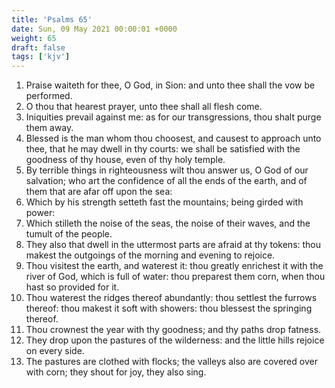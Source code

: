 ```yaml
---
title: 'Psalms 65'
date: Sun, 09 May 2021 00:00:01 +0000
weight: 65
draft: false
tags: ['kjv'] 
---
```


1. Praise waiteth for thee, O God, in Sion: and unto thee shall the vow be performed.
2. O thou that hearest prayer, unto thee shall all flesh come.
3. Iniquities prevail against me: as for our transgressions, thou shalt purge them away.
4. Blessed is the man whom thou choosest, and causest to approach unto thee, that he may dwell in thy courts: we shall be satisfied with the goodness of thy house, even of thy holy temple.
5. By terrible things in righteousness wilt thou answer us, O God of our salvation; who art the confidence of all the ends of the earth, and of them that are afar off upon the sea:
6. Which by his strength setteth fast the mountains; being girded with power:
7. Which stilleth the noise of the seas, the noise of their waves, and the tumult of the people.
8. They also that dwell in the uttermost parts are afraid at thy tokens: thou makest the outgoings of the morning and evening to rejoice.
9. Thou visitest the earth, and waterest it: thou greatly enrichest it with the river of God, which is full of water: thou preparest them corn, when thou hast so provided for it.
10. Thou waterest the ridges thereof abundantly: thou settlest the furrows thereof: thou makest it soft with showers: thou blessest the springing thereof.
11. Thou crownest the year with thy goodness; and thy paths drop fatness.
12. They drop upon the pastures of the wilderness: and the little hills rejoice on every side.
13. The pastures are clothed with flocks; the valleys also are covered over with corn; they shout for joy, they also sing.
